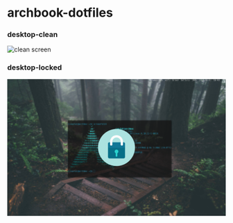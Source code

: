# archbook-dotfiles

### desktop-clean

![clean screen](https://github.com/spencerdodd/archbook-dotfiles/blob/master/screens/clean.png)

### desktop-locked
![locked screen](https://github.com/spencerdodd/archbook-dotfiles/blob/master/screens/lock.png)
